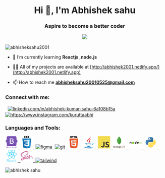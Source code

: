 <h1 align="center">Hi 👋, I'm Abhishek sahu</h1>
<h3 align="center">Aspire to become a better coder</h3>

<div align="center"><img src="https://github.com/abhisheksahu2001/abhisheksahu2001/blob/main/7Sv6.gif?raw=true"/></div>

<p align="left"> <img src="https://komarev.com/ghpvc/?username=abhisheksahu2001&label=Profile%20views&color=0e75b6&style=flat" alt="abhisheksahu2001" /> </p>



- 🌱 I’m currently learning **Reactjs ,node.js**

- 👨‍💻 All of my projects are available at [http://abhishek2001.netlify.app/](http://abhishek2001.netlify.app)

- 📫 How to reach me **abhisheksahu20010525@gmail.com**

<h3 align="left">Connect with me:</h3>
<p align="left"> &nbsp;
<a href="https://linkedin.com/in/abhishek-kumar-sahu-6a108b15a" target="blank"><img align="center" src="https://raw.githubusercontent.com/rahuldkjain/github-profile-readme-generator/master/src/images/icons/Social/linked-in-alt.svg" alt="linkedin.com/in/abhishek-kumar-sahu-6a108b15a" height="30" width="40" /></a> &nbsp;
<a href="https://www.instagram.com/kuruttaabhi" target="blank"><img align="center" src="https://raw.githubusercontent.com/rahuldkjain/github-profile-readme-generator/master/src/images/icons/Social/instagram.svg" alt="https://www.instagram.com/kuruttaabhi" height="30" width="40" /></a> &nbsp;

</p>

<h3 align="left">Languages and Tools:</h3>
<p align="left"> <a href="https://getbootstrap.com" target="_blank" rel="noreferrer"><img src="https://raw.githubusercontent.com/devicons/devicon/master/icons/bootstrap/bootstrap-plain-wordmark.svg" alt="bootstrap" width="40" height="40" bg/></a><a href="https://www.w3schools.com/css/" target="_blank" rel="noreferrer"> &nbsp;<img src="https://raw.githubusercontent.com/devicons/devicon/master/icons/css3/css3-original-wordmark.svg" alt="css3" width="40" height="40"/> </a> <a href="https://www.figma.com/" target="_blank" rel="noreferrer">&nbsp;<img src="https://www.vectorlogo.zone/logos/figma/figma-icon.svg" alt="figma" width="40" height="40"/> </a> <a href="https://git-scm.com/" target="_blank" rel="noreferrer">  &nbsp;<img src="https://www.vectorlogo.zone/logos/git-scm/git-scm-icon.svg" alt="git" width="40" height="40"/> </a> <a href="https://www.w3.org/html/" target="_blank" rel="noreferrer">&nbsp;<img src="https://raw.githubusercontent.com/devicons/devicon/master/icons/html5/html5-original-wordmark.svg" alt="html5" width="40" height="40"/> </a> <a href="https://www.java.com" target="_blank" rel="noreferrer">&nbsp;<img src="https://raw.githubusercontent.com/devicons/devicon/master/icons/java/java-original.svg" alt="java" width="40" height="40"/> </a> <a href="https://developer.mozilla.org/en-US/docs/Web/JavaScript" target="_blank" rel="noreferrer">&nbsp;<img src="https://raw.githubusercontent.com/devicons/devicon/master/icons/javascript/javascript-original.svg" alt="javascript" width="40" height="40"/> </a> <a href="https://www.mongodb.com/" target="_blank" rel="noreferrer">&nbsp;<img src="https://raw.githubusercontent.com/devicons/devicon/master/icons/mongodb/mongodb-original-wordmark.svg" alt="mongodb" width="40" height="40"/> </a> <a href="https://nodejs.org" target="_blank" rel="noreferrer"> &nbsp; <img src="https://raw.githubusercontent.com/devicons/devicon/master/icons/nodejs/nodejs-original-wordmark.svg" alt="nodejs" width="40" height="40"/> </a> <a href="https://www.python.org" target="_blank" rel="noreferrer">&nbsp;<img src="https://raw.githubusercontent.com/devicons/devicon/master/icons/python/python-original.svg" alt="python" width="40" height="40"/> </a> <a href="https://reactjs.org/" target="_blank" rel="noreferrer">&nbsp;<img src="https://raw.githubusercontent.com/devicons/devicon/master/icons/react/react-original-wordmark.svg" alt="react" width="40" height="40"/> </a> <a href="https://sass-lang.com" target="_blank" rel="noreferrer">&nbsp;<img src="https://raw.githubusercontent.com/devicons/devicon/master/icons/sass/sass-original.svg" alt="sass" width="40" height="40"/> </a> <a href="https://tailwindcss.com/" target="_blank" rel="noreferrer">&nbsp;<img src="https://www.vectorlogo.zone/logos/tailwindcss/tailwindcss-icon.svg" alt="tailwind" width="40" height="40"/> </a> </p>

<!-- [![Abhishek wakatime stats](https://github-readme-stats.vercel.app/api/wakatime?username=abhisheksahu2001)](https://github.com/anuraghazra/github-readme-stats) -->

<p><img align="left" width="400" height= "200" src="https://github-readme-stats.vercel.app/api/top-langs?username=abhisheksahu2001&theme=prussian&layout=compact&count_private=true" alt="abhishek sahu" /></p>

